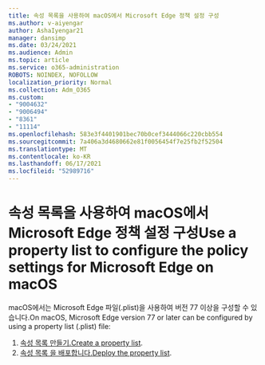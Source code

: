 ```yaml
---
title: 속성 목록을 사용하여 macOS에서 Microsoft Edge 정책 설정 구성
ms.author: v-aiyengar
author: AshaIyengar21
manager: dansimp
ms.date: 03/24/2021
ms.audience: Admin
ms.topic: article
ms.service: o365-administration
ROBOTS: NOINDEX, NOFOLLOW
localization_priority: Normal
ms.collection: Adm_O365
ms.custom:
- "9004632"
- "9006494"
- "8361"
- "11114"
ms.openlocfilehash: 583e3f4401901bec70b0cef3444066c220cbb554
ms.sourcegitcommit: 7a406a3d4680662e81f0056454f7e25fb2f52504
ms.translationtype: MT
ms.contentlocale: ko-KR
ms.lasthandoff: 06/17/2021
ms.locfileid: "52989716"
---
```

# <a name="use-a-property-list-to-configure-the-policy-settings-for-microsoft-edge-on-macos"></a><span data-ttu-id="e0a27-102">속성 목록을 사용하여 macOS에서 Microsoft Edge 정책 설정 구성</span><span class="sxs-lookup"><span data-stu-id="e0a27-102">Use a property list to configure the policy settings for Microsoft Edge on macOS</span></span>

<span data-ttu-id="e0a27-103">macOS에서는 Microsoft Edge 파일(.plist)을 사용하여 버전 77 이상을 구성할 수 있습니다.</span><span class="sxs-lookup"><span data-stu-id="e0a27-103">On macOS, Microsoft Edge version 77 or later can be configured by using a property list (.plist) file:</span></span>

1. <span data-ttu-id="e0a27-104">[속성 목록 만들기.](https://go.microsoft.com/fwlink/?linkid=2134726)</span><span class="sxs-lookup"><span data-stu-id="e0a27-104">[Create a property list](https://go.microsoft.com/fwlink/?linkid=2134726).</span></span>
1. <span data-ttu-id="e0a27-105">[속성 목록 을 배포합니다.](https://go.microsoft.com/fwlink/?linkid=2134727)</span><span class="sxs-lookup"><span data-stu-id="e0a27-105">[Deploy the property list](https://go.microsoft.com/fwlink/?linkid=2134727).</span></span>
